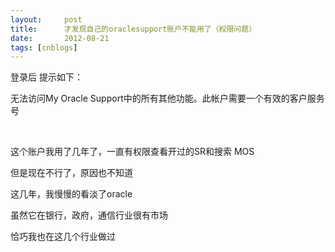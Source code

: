 ```yaml
---
layout:     post
title:      才发现自己的oraclesupport账户不能用了（权限问题）
date:       2012-08-21
tags: [cnblogs]
---
```

登录后 提示如下：

无法访问My Oracle Support中的所有其他功能。此帐户需要一个有效的客户服务号

<img src="http://pic002.cnblogs.com/images/2012/433618/2012082121311173.jpg" alt="" />

<img src="http://pic002.cnblogs.com/images/2012/433618/2012082121343343.jpg" alt="" />

这个账户我用了几年了，一直有权限查看开过的SR和搜索 MOS

但是现在不行了，原因也不知道

这几年，我慢慢的看淡了oracle

虽然它在银行，政府，通信行业很有市场

恰巧我也在这几个行业做过

